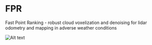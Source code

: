 # FPR
Fast Point Ranking - robust cloud voxelization and denoising for lidar odometry and mapping in adverse weather conditions

![Alt text]([https://example.com/path/to/image.png](https://github.com/eugeniu1994/FPR/blob/main/paper-teaser%20(1).png))

